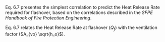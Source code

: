 Eq. 6.7 presentes the simplest correlation to predict
the Heat Release Rate required for flashover, based on
the correlations described in the _SFPE Handbook of
Fire Protection Engineering_.

Eq. 6.7 relates the Heat Release Rate at flashover ($Q_f$)
with the ventilation factor ($A_{vo} \sqrt{h_o}$).